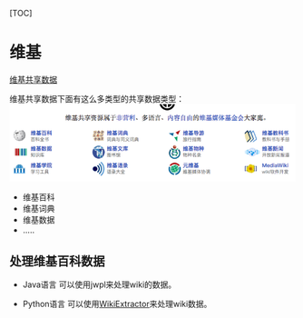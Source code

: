 [TOC]

# 维基

[维基共享数据](https://commons.wikimedia.org/wiki/%E9%A6%96%E9%A1%B5)

维基共享数据下面有这么多类型的共享数据类型：
![wiki](./images/wiki.png)

- 维基百科
- 维基词典
- 维基数据
- .....

## 处理维基百科数据

- Java语言
可以使用jwpl来处理wiki的数据。

- Python语言
可以使用[WikiExtractor](https://github.com/attardi/wikiextractor)来处理wiki数据。
